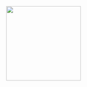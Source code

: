 <a href="https://github.com/anuraghazra/github-readme-stats">
  <img height=200 align="center" src="https://github-readme-stats-lime-tau-56.vercel.app/api?username=anisia20" />
</a>
<!--
**anisia20/anisia20** is a ✨ _special_ ✨ repository because its `README.md` (this file) appears on your GitHub profile.

Here are some ideas to get you started:

- 🔭 I’m currently working on ...
- 🌱 I’m currently learning ...
- 👯 I’m looking to collaborate on ...
- 🤔 I’m looking for help with ...
- 💬 Ask me about ...
- 📫 How to reach me: ...
- 😄 Pronouns: ...
- ⚡ Fun fact: ...
-->

